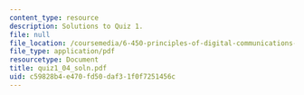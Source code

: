 ```yaml
---
content_type: resource
description: Solutions to Quiz 1.
file: null
file_location: /coursemedia/6-450-principles-of-digital-communications-i-fall-2006/c59828b4e470fd50daf31f0f7251456c_quiz1_04_soln.pdf
file_type: application/pdf
resourcetype: Document
title: quiz1_04_soln.pdf
uid: c59828b4-e470-fd50-daf3-1f0f7251456c
---
```

